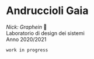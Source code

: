 # Andruccioli Gaia
*Nick: Graphein* :hand_over_mouth:
<br/> Laboratorio di design dei sistemi
<br/> Anno 2020/2021

`work in progress`
